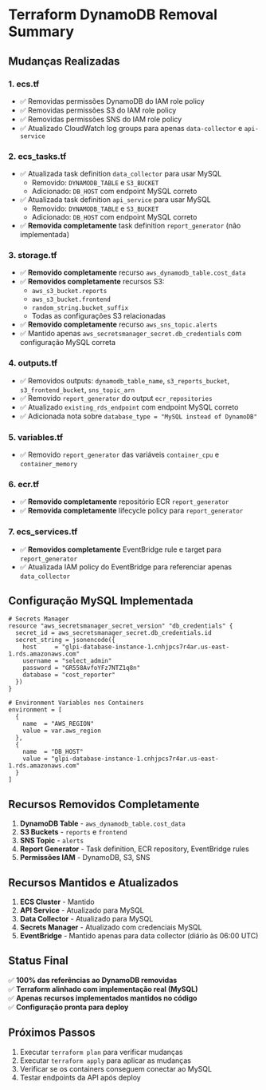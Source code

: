 # Terraform DynamoDB Removal Summary

## Mudanças Realizadas

### 1. **ecs.tf**
- ✅ Removidas permissões DynamoDB do IAM role policy
- ✅ Removidas permissões S3 do IAM role policy  
- ✅ Removidas permissões SNS do IAM role policy
- ✅ Atualizado CloudWatch log groups para apenas `data-collector` e `api-service`

### 2. **ecs_tasks.tf**
- ✅ Atualizada task definition `data_collector` para usar MySQL
  - Removido: `DYNAMODB_TABLE` e `S3_BUCKET`
  - Adicionado: `DB_HOST` com endpoint MySQL correto
- ✅ Atualizada task definition `api_service` para usar MySQL
  - Removido: `DYNAMODB_TABLE` e `S3_BUCKET`
  - Adicionado: `DB_HOST` com endpoint MySQL correto
- ✅ **Removida completamente** task definition `report_generator` (não implementada)

### 3. **storage.tf**
- ✅ **Removido completamente** recurso `aws_dynamodb_table.cost_data`
- ✅ **Removidos completamente** recursos S3:
  - `aws_s3_bucket.reports`
  - `aws_s3_bucket.frontend`
  - `random_string.bucket_suffix`
  - Todas as configurações S3 relacionadas
- ✅ **Removido completamente** recurso `aws_sns_topic.alerts`
- ✅ Mantido apenas `aws_secretsmanager_secret.db_credentials` com configuração MySQL correta

### 4. **outputs.tf**
- ✅ Removidos outputs: `dynamodb_table_name`, `s3_reports_bucket`, `s3_frontend_bucket`, `sns_topic_arn`
- ✅ Removido `report_generator` do output `ecr_repositories`
- ✅ Atualizado `existing_rds_endpoint` com endpoint MySQL correto
- ✅ Adicionada nota sobre `database_type = "MySQL instead of DynamoDB"`

### 5. **variables.tf**
- ✅ Removido `report_generator` das variáveis `container_cpu` e `container_memory`

### 6. **ecr.tf**
- ✅ **Removido completamente** repositório ECR `report_generator`
- ✅ **Removida completamente** lifecycle policy para `report_generator`

### 7. **ecs_services.tf**
- ✅ **Removidos completamente** EventBridge rule e target para `report_generator`
- ✅ Atualizada IAM policy do EventBridge para referenciar apenas `data_collector`

## Configuração MySQL Implementada

```hcl
# Secrets Manager
resource "aws_secretsmanager_secret_version" "db_credentials" {
  secret_id = aws_secretsmanager_secret.db_credentials.id
  secret_string = jsonencode({
    host     = "glpi-database-instance-1.cnhjpcs7r4ar.us-east-1.rds.amazonaws.com"
    username = "select_admin"
    password = "GR558AvfoYFz7NTZ1q8n"
    database = "cost_reporter"
  })
}

# Environment Variables nos Containers
environment = [
  {
    name  = "AWS_REGION"
    value = var.aws_region
  },
  {
    name  = "DB_HOST"
    value = "glpi-database-instance-1.cnhjpcs7r4ar.us-east-1.rds.amazonaws.com"
  }
]
```

## Recursos Removidos Completamente

1. **DynamoDB Table** - `aws_dynamodb_table.cost_data`
2. **S3 Buckets** - `reports` e `frontend`
3. **SNS Topic** - `alerts`
4. **Report Generator** - Task definition, ECR repository, EventBridge rules
5. **Permissões IAM** - DynamoDB, S3, SNS

## Recursos Mantidos e Atualizados

1. **ECS Cluster** - Mantido
2. **API Service** - Atualizado para MySQL
3. **Data Collector** - Atualizado para MySQL
4. **Secrets Manager** - Atualizado com credenciais MySQL
5. **EventBridge** - Mantido apenas para data collector (diário às 06:00 UTC)

## Status Final

✅ **100% das referências ao DynamoDB removidas**  
✅ **Terraform alinhado com implementação real (MySQL)**  
✅ **Apenas recursos implementados mantidos no código**  
✅ **Configuração pronta para deploy**

## Próximos Passos

1. Executar `terraform plan` para verificar mudanças
2. Executar `terraform apply` para aplicar as mudanças
3. Verificar se os containers conseguem conectar ao MySQL
4. Testar endpoints da API após deploy
